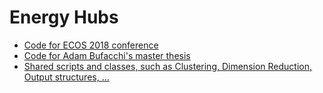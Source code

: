 # Energy Hubs
 - [Code for ECOS 2018 conference](CplexEnergyHubs/ECOS2018)
 - [Code for Adam Bufacchi's master thesis](CplexEnergyHubs/AdamMSc2020)
 - [Shared scripts and classes, such as Clustering, Dimension Reduction, Output structures, ...](CplexEnergyHubs/EhubMisc)
